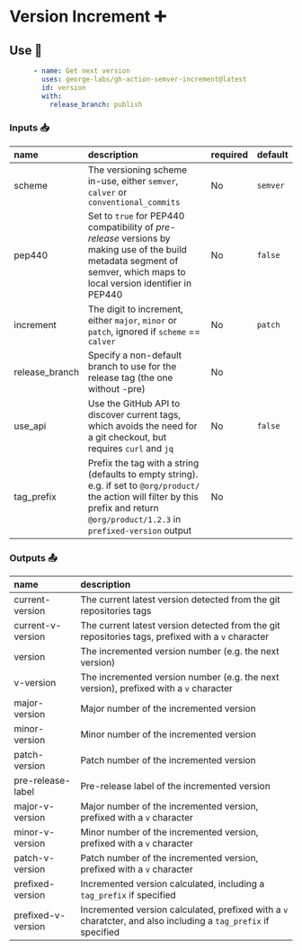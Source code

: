 # Version Increment ➕

## Use 📄

```yaml
      - name: Get next version
        uses: george-labs/gh-action-semver-increment@latest
        id: version
        with:
          release_branch: publish
```

### Inputs 📥

| name           | description                                                                                                                                                                                 | required | default  |
|:---------------|:--------------------------------------------------------------------------------------------------------------------------------------------------------------------------------------------|:---------|:---------|
| scheme         | The versioning scheme in-use, either `semver`, `calver` or `conventional_commits`                                                                                                           | No       | `semver` |
| pep440         | Set to `true` for PEP440 compatibility of _pre-release_ versions by making use of the build metadata segment of semver, which maps to local version identifier in PEP440                    | No       | `false`  |
| increment      | The digit to increment, either `major`, `minor` or `patch`, ignored if `scheme` == `calver`                                                                                                 | No       | `patch`  |
| release_branch | Specify a non-default branch to use for the release tag (the one without -pre)                                                                                                              | No       |          |
| use_api        | Use the GitHub API to discover current tags, which avoids the need for a git checkout, but requires `curl` and `jq`                                                                         | No       | `false`  |
| tag_prefix     | Prefix the tag with a string (defaults to empty string).  e.g. if set to `@org/product/` the action will filter by this prefix and return `@org/product/1.2.3` in `prefixed-version` output | No       |          |

### Outputs 📤

| name               | description                                                                                                    |
|:-------------------|:---------------------------------------------------------------------------------------------------------------|
| current-version    | The current latest version detected from the git repositories tags                                             |
| current-v-version  | The current latest version detected from the git repositories tags, prefixed with a `v` character              |
| version            | The incremented version number (e.g. the next version)                                                         |
| v-version          | The incremented version number (e.g. the next version), prefixed with a `v` character                          |
| major-version      | Major number of the incremented version                                                                        |
| minor-version      | Minor number of the incremented version                                                                        |
| patch-version      | Patch number of the incremented version                                                                        |
| pre-release-label  | Pre-release label of the incremented version                                                                   |
| major-v-version    | Major number of the incremented version, prefixed with a `v` character                                         |
| minor-v-version    | Minor number of the incremented version, prefixed with a `v` character                                         |
| patch-v-version    | Patch number of the incremented version, prefixed with a `v` character                                         |
| prefixed-version   | Incremented version calculated, including a `tag_prefix` if specified                                          |
| prefixed-v-version | Incremented version calculated, prefixed with a `v` charatcter, and also including a `tag_prefix` if specified |
